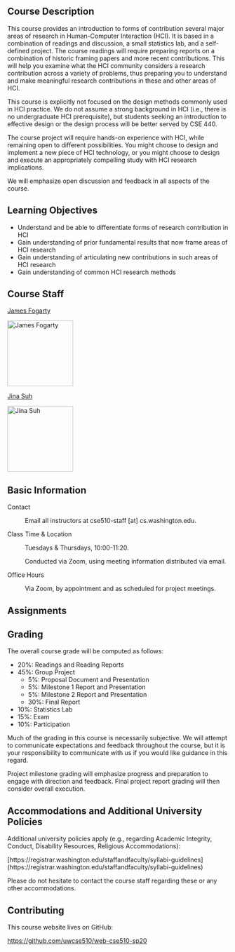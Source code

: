 <!--
<div class="alert alert-danger">
This page is still being migrated and developed. All content remains subject to change.
</div>
-->

## Course Description

This course provides an introduction to forms of contribution several major areas of research in Human-Computer Interaction (HCI).
It is based in a combination of readings and discussion, a small statistics lab, and a self-defined project.
The course readings will require preparing reports on a combination of historic framing papers and more recent contributions.
This will help you examine what the HCI community considers a research contribution across a variety of problems,
thus preparing you to understand and make meaningful research contributions in these and other areas of HCI.

This course is explicitly not focused on the design methods commonly used in HCI practice.
We do not assume a strong background in HCI (i.e., there is no undergraduate HCI prerequisite),
but students seeking an introduction to effective design or the design process will be better served by CSE 440.

The course project will require hands-on experience with HCI, while remaining open to different possibilities. 
You might choose to design and implement a new piece of HCI technology, 
or you might choose to design and execute an appropriately compelling study with HCI research implications.

We will emphasize open discussion and feedback in all aspects of the course.

## Learning Objectives

- Understand and be able to differentiate forms of research contribution in HCI
- Gain understanding of prior fundamental results that now frame areas of HCI research
- Gain understanding of articulating new contributions in such areas of HCI research
- Gain understanding of common HCI research methods

## Course Staff

<html>
  <div class="row">
    <div class="col-md-2">
      <a href="//homes.cs.washington.edu/~jfogarty/">
        <p>James Fogarty</p>
        <p><img src="assets/images/james_photo.jpg" height="150" alt="James Fogarty"/></p>
      </a>
    </div>
    <div class="col-md-2">
      <a href="https://www.microsoft.com/en-us/research/people/jinsuh/">
        <p>Jina Suh</p>
        <p><img src="assets/images/jina_photo.jpg" height="150" alt="Jina Suh"/></p>
      </a>
    </div>
  </div>
</html>

## Basic Information

<dl>
  <dt>
    <p>Contact</p>
  </dt>
  <dd>
    <p>Email all instructors at cse510-staff [at] cs.washington.edu.</p>
  </dd>
  
  <dt>
    <p>Class Time & Location</p>
  </dt>
  <dd>
    <p>Tuesdays & Thursdays, 10:00-11:20.</p>
    <p>Conducted via Zoom, using meeting information distributed via email.</p>
  </dd>
  
  <dt>
    <p>Office Hours</p>
  </dt>
  <dd>
    <p>Via Zoom, by appointment and as scheduled for project meetings.</p>
  </dd>
</dl>

## Assignments

<app-content contentName="assignments"></app-content>

## Grading

The overall course grade will be computed as follows:

- 20%: Readings and Reading Reports
- 45%: Group Project
  - 5%: Proposal Document and Presentation
  - 5%: Milestone 1 Report and Presentation
  - 5%: Milestone 2 Report and Presentation
  - 30%: Final Report
- 10%: Statistics Lab
- 15%: Exam
- 10%: Participation

Much of the grading in this course is necessarily subjective.
We will attempt to communicate expectations and feedback throughout the course,
but it is your responsibility to communicate with us if you would like guidance in this regard.

Project milestone grading will emphasize progress and preparation to engage with direction and feedback.
Final project report grading will then consider overall execution.

## Accommodations and Additional University Policies

Additional university policies apply 
(e.g., regarding Academic Integrity, Conduct, Disability Resources, Religious Accommodations):

<p>[https://registrar.washington.edu/staffandfaculty/syllabi-guidelines](https://registrar.washington.edu/staffandfaculty/syllabi-guidelines)</p>

Please do not hesitate to contact the course staff regarding these or any other accommodations.

## Contributing

This course website lives on GitHub:

<https://github.com/uwcse510/web-cse510-sp20>
